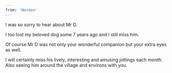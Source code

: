 ```yaml
---
from: 'Noreen'
---
```


I was so sorry to hear about Mr D. 

I too lost my beloved dog some 7 years ago and I still miss him. 

Of course Mr D was not only your wonderful companion but your extra eyes as well. 

I will certainly miss his lively, interesting and amusing jottings each month.  Also seeing him around the village and environs with you. 